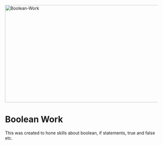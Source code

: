 <img src="https://socialify.git.ci/zibusisojnduna/Boolean-Work/image?language=1&name=1&owner=1&pattern=Circuit%20Board&stargazers=1&theme=Dark" alt="Boolean-Work" width="640" height="320" />

<h1>Boolean Work</h1>

<p>This was created to hone skills about boolean, if statements, true and false etc.</p>
